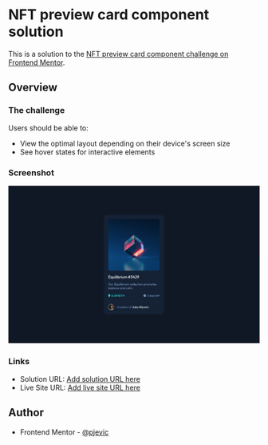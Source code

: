 # NFT preview card component solution

This is a solution to the [NFT preview card component challenge on Frontend Mentor](https://www.frontendmentor.io/challenges/nft-preview-card-component-SbdUL_w0U).

## Overview

### The challenge

Users should be able to:

- View the optimal layout depending on their device's screen size
- See hover states for interactive elements

### Screenshot

![](./screenshot.png)

### Links

- Solution URL: [Add solution URL here](https://github.com/pjevic/NFT-preview-card-component)
- Live Site URL: [Add live site URL here](https://pjevic.github.io/NFT-preview-card-component/)

## Author

- Frontend Mentor - [@pjevic](https://www.frontendmentor.io/profile/pjevic)
